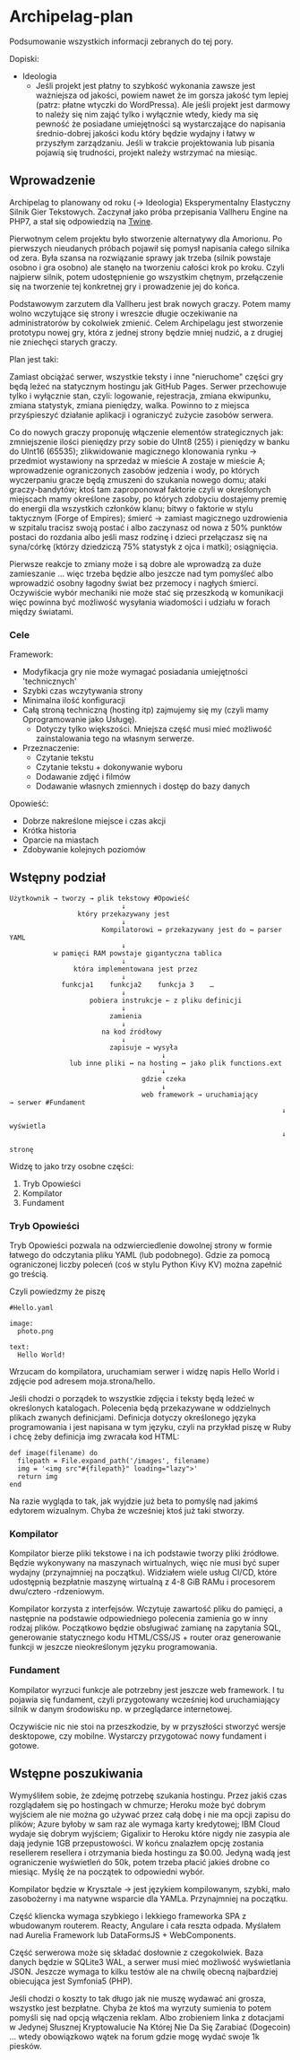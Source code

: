 # Archipelag-plan
Podsumowanie wszystkich informacji zebranych do tej pory.

Dopiski:
  - Ideologia
    - Jeśli projekt jest płatny to szybkość wykonania zawsze jest ważniejsza od jakości, powiem nawet że im gorsza jakość tym lepiej (patrz: płatne wtyczki do WordPressa). Ale jeśli projekt jest darmowy to należy się nim zająć tylko i wyłącznie wtedy, kiedy ma się pewność że posiadane umiejętności są wystarczające do napisania średnio-dobrej jakości kodu który będzie wydajny i łatwy w przyszłym zarządzaniu. Jeśli w trakcie projektowania lub pisania pojawią się trudności, projekt należy wstrzymać na miesiąc.

## Wprowadzenie 

Archipelag to planowany od roku (→ Ideologia) Eksperymentalny Elastyczny Silnik Gier Tekstowych. Zaczynał jako próba przepisania Vallheru Engine na PHP7, a stał się odpowiedzią na [Twine](https://twinery.org/). 

Pierwotnym celem projektu było stworzenie alternatywy dla Amorionu. Po pierwszych nieudanych próbach pojawił się pomysł napisania całego silnika od zera.
Była szansa na rozwiązanie sprawy jak trzeba (silnik powstaje osobno i gra osobno) ale stanęło na tworzeniu całości krok po kroku. Czyli najpierw silnik, potem udostępnienie go wszystkim chętnym, przełączenie się na tworzenie tej konkretnej gry i prowadzenie jej do końca. 

Podstawowym zarzutem dla Vallheru jest brak nowych graczy. Potem mamy wolno wczytujące się strony i wreszcie długie oczekiwanie na administratorów by cokolwiek zmienić. 
Celem Archipelagu jest stworzenie prototypu nowej gry, która z jednej strony będzie mniej nudzić, a z drugiej nie zniechęci starych graczy. 

Plan jest taki: 

Zamiast obciążać serwer, wszystkie teksty i inne "nieruchome" części gry będą leżeć na statycznym hostingu jak GitHub Pages. Serwer przechowuje tylko i wyłącznie stan, czyli: logowanie, rejestracja, zmiana ekwipunku, zmiana statystyk, zmiana pieniędzy, walka. Powinno to z miejsca przyśpieszyć działanie aplikacji i ograniczyć zużycie zasobów serwera.

Co do nowych graczy proponuję włączenie elementów strategicznych jak: zmniejszenie ilości pieniędzy przy sobie do UInt8 (255) i pieniędzy w banku do UInt16 (65535); zlikwidowanie magicznego klonowania rynku → przedmiot wystawiony na sprzedaż w mieście A zostaje w mieście A; wprowadzenie ograniczonych zasobów jedzenia i wody, po których wyczerpaniu gracze będą zmuszeni do szukania nowego domu; ataki graczy-bandytów; ktoś tam zaproponował faktorie czyli w określonych miejscach mamy określone zasoby, po których zdobyciu dostajemy premię do energii dla wszystkich członków klanu; bitwy o faktorie w stylu taktycznym (Forge of Empires); śmierć → zamiast magicznego uzdrowienia w szpitalu tracisz swoją postać i albo zaczynasz od nowa z 50% punktów postaci do rozdania albo jeśli masz rodzinę i dzieci przełączasz się na syna/córkę (którzy dziedziczą 75% statystyk z ojca i matki); osiągnięcia.

Pierwsze reakcje to zmiany może i są dobre ale wprowadzą za duże zamieszanie … więc trzeba będzie albo jeszcze nad tym pomyśleć albo wprowadzić osobny łagodny świat bez przemocy i nagłych śmierci. Oczywiście wybór mechaniki nie może stać się przeszkodą w komunikacji więc powinna być możliwość wysyłania wiadomości i udziału w forach między światami.

### Cele

Framework:
  - Modyfikacja gry nie może wymagać posiadania umiejętności 'technicznych'
  - Szybki czas wczytywania strony
  - Minimalna ilość konfiguracji
  - Całą stroną techniczną (hosting itp) zajmujemy się my (czyli mamy Oprogramowanie jako Usługę).
    - Dotyczy tylko większości. Mniejsza część musi mieć możliwość zainstalowania tego na własnym serwerze.
  - Przeznaczenie: 
    - Czytanie tekstu
    - Czytanie tekstu + dokonywanie wyboru
    - Dodawanie zdjęć i filmów
    - Dodawanie własnych zmiennych i dostęp do bazy danych
   
Opowieść:
  - Dobrze nakreślone miejsce i czas akcji
  - Krótka historia
  - Oparcie na miastach
  - Zdobywanie kolejnych poziomów
    
## Wstępny podział

```
Użytkownik → tworzy → plik tekstowy #Opowieść
                            ↓
                 który przekazywany jest
                            ↓
                       Kompilatorowi ↔ przekazywany jest do ↔ parser YAML 
                            ↓
           w pamięci RAM powstaje gigantyczna tablica 
                            ↓
                która implementowana jest przez
                            ↓
             funkcja1    funkcja2    funkcja 3    …
                            ↓
                    pobiera instrukcje ← z pliku definicji
                            ↓
                         zamienia
                            ↓
                       na kod źródłowy
                            ↓
                         zapisuje → wysyła
                                      ↓
               lub inne pliki ↔ na hosting ↔ jako plik functions.ext
                                      ↓
                                 gdzie czeka
                                      ↓ 
                                 web framework → uruchamiający → serwer #Fundament
                                                                    ↓
                                                                wyświetla
                                                                    ↓
                                                                  stronę
```

Widzę to jako trzy osobne części:
  1. Tryb Opowieści
  2. Kompilator
  3. Fundament
  
### Tryb Opowieści 

Tryb Opowieści pozwala na odzwierciedlenie dowolnej strony w formie łatwego do odczytania pliku YAML (lub podobnego). Gdzie za pomocą ograniczonej liczby poleceń (coś w stylu Python Kivy KV) można zapełnić go treścią. 

Czyli powiedzmy że piszę 

```
#Hello.yaml

image:
  photo.png
 
text:
  Hello World!
```

Wrzucam do kompilatora, uruchamiam serwer i widzę napis Hello World i zdjęcie pod adresem moja.strona/hello.

Jeśli chodzi o porządek to wszystkie zdjęcia i teksty będą leżeć w określonych katalogach. Polecenia będą przekazywane w oddzielnych plikach zwanych definicjami. Definicja dotyczy określonego języka programowania i jest napisana w tym języku, czyli na przykład piszę w Ruby i chcę żeby definicja img zwracała kod HTML:

```
def image(filename) do
  filepath = File.expand_path('/images', filename)
  img = '<img src"#{filepath}" loading="lazy">'
  return img
end
```

Na razie wygląda to tak, jak wyjdzie już beta to pomyślę nad jakimś edytorem wizualnym. Chyba że wcześniej ktoś już taki stworzy.

### Kompilator

Kompilator bierze pliki tekstowe i na ich podstawie tworzy pliki źródłowe. Będzie wykonywany na maszynach wirtualnych, więc nie musi być super wydajny (przynajmniej na początku). Widziałem wiele usług CI/CD, które udostępnią bezpłatnie maszynę wirtualną z 4-8 GiB RAMu i procesorem dwu/cztero -rdzeniowym.

Kompilator korzysta z interfejsów. Wczytuje zawartość pliku do pamięci, a następnie na podstawie odpowiedniego polecenia zamienia go w inny rodzaj plików. Początkowo będzie obsługiwać zamianę na zapytania SQL, generowanie statycznego kodu HTML/CSS/JS + router oraz generowanie funkcji w jeszcze nieokreślonym języku programowania.

### Fundament

Kompilator wyrzuci funkcje ale potrzebny jest jeszcze web framework. I tu pojawia się fundament, czyli przygotowany wcześniej kod uruchamiający silnik w danym środowisku np. w przeglądarce internetowej. 

Oczywiście nic nie stoi na przeszkodzie, by w przyszłości stworzyć wersje desktopowe, czy mobilne. Wystarczy przygotować nowy fundament i gotowe. 

## Wstępne poszukiwania

Wymyśliłem sobie, że zdejmę potrzebę szukania hostingu. Przez jakiś czas rozglądałem się po hostingach w chmurze; Heroku może być dobrym wyjściem ale nie można go używać przez całą dobę i nie ma opcji zapisu do plików; Azure byłoby w sam raz ale wymaga karty kredytowej; IBM Cloud wydaje się dobrym wyjściem; Gigalixir to Heroku które nigdy nie zasypia ale dają jedynie 1GB przepustowości. W końcu znalazłem opcję zostania resellerem resellera i otrzymania bieda hostingu za $0.00. Jedyną wadą jest ograniczenie wyświetleń do 50k, potem trzeba płacić jakieś drobne co miesiąc. Myślę że na początek to odpowiedni wybór.

Kompilator będzie w Krysztale → jest językiem kompilowanym, szybki, mało zasobożerny i ma natywne wsparcie dla YAMLa. Przynajmniej na początku.

Część kliencka wymaga szybkiego i lekkiego frameworka SPA z wbudowanym routerem. Reacty, Angulare i cała reszta odpada. Myślałem nad Aurelia Framework lub DataFormsJS + WebComponents.

Część serwerowa może się składać dosłownie z czegokolwiek. Baza danych będzie w SQLite3 WAL, a serwer musi mieć możliwość wyświetlania JSON.
Jeszcze wymaga to kilku testów ale na chwilę obecną najbardziej obiecująca jest Symfonia5 (PHP). 

Jeśli chodzi o koszty to tak długo jak nie muszę wydawać ani grosza, wszystko jest bezpłatne. Chyba że ktoś ma wyrzuty sumienia to potem pomyśli się nad opcją włączenia reklam. Albo zrobieniem linka z dotacjami w Jedynej Słusznej Kryptowalucie Na Której Nie Da Się Zarabiać (Dogecoin) … wtedy obowiązkowo wątek na forum gdzie mogę wydać swoje 1k piesków. 

